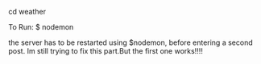 cd weather

To Run:
$ nodemon

the server has to be restarted using $nodemon, before entering a second post. Im still trying to fix this part.But the first one works!!!!
